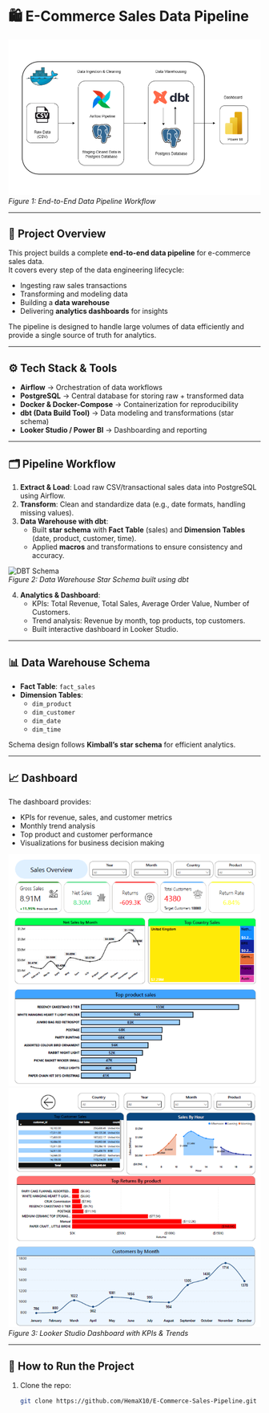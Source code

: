 # 🛍️ E-Commerce Sales Data Pipeline

![Workflow](./images/workflow.png)  
*Figure 1: End-to-End Data Pipeline Workflow*

---

## 📌 Project Overview
This project builds a complete **end-to-end data pipeline** for e-commerce sales data.  
It covers every step of the data engineering lifecycle:
- Ingesting raw sales transactions
- Transforming and modeling data
- Building a **data warehouse**
- Delivering **analytics dashboards** for insights

The pipeline is designed to handle large volumes of data efficiently and provide a single source of truth for analytics.

---

## ⚙️ Tech Stack & Tools
- **Airflow** → Orchestration of data workflows  
- **PostgreSQL** → Central database for storing raw + transformed data  
- **Docker & Docker-Compose** → Containerization for reproducibility  
- **dbt (Data Build Tool)** → Data modeling and transformations (star schema)  
- **Looker Studio / Power BI** → Dashboarding and reporting  

---

## 🗂️ Pipeline Workflow
1. **Extract & Load**: Load raw CSV/transactional sales data into PostgreSQL using Airflow.  
2. **Transform**: Clean and standardize data (e.g., date formats, handling missing values).  
3. **Data Warehouse with dbt**:
   - Built **star schema** with **Fact Table** (sales) and **Dimension Tables** (date, product, customer, time).
   - Applied **macros** and transformations to ensure consistency and accuracy.  

![DBT Schema](./images/dbt%20dag.png)  
*Figure 2: Data Warehouse Star Schema built using dbt*

4. **Analytics & Dashboard**:
   - KPIs: Total Revenue, Total Sales, Average Order Value, Number of Customers.  
   - Trend analysis: Revenue by month, top products, top customers.  
   - Built interactive dashboard in Looker Studio.  

---

## 📊 Data Warehouse Schema
- **Fact Table**: `fact_sales`  
- **Dimension Tables**:  
  - `dim_product`  
  - `dim_customer`  
  - `dim_date`  
  - `dim_time`

Schema design follows **Kimball’s star schema** for efficient analytics.

---

## 📈 Dashboard
The dashboard provides:
- KPIs for revenue, sales, and customer metrics  
- Monthly trend analysis  
- Top product and customer performance  
- Visualizations for business decision making  

![Dashboard](./images/sales%20overview.png)  
![Dashboard](./images/sales.png)  
*Figure 3: Looker Studio Dashboard with KPIs & Trends*

---

## 🚀 How to Run the Project
1. Clone the repo:  
   ```bash
   git clone https://github.com/HemaX10/E-Commerce-Sales-Pipeline.git
